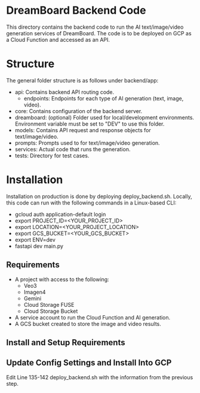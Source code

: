 # DreamBoard Backend Code

This directory contains the backend code to run the AI text/image/video generation services of DreamBoard.  The code is to be deployed on GCP as a Cloud Function and accessed as an API.

# Structure

The general folder structure is as follows under backend/app:
- api: Contains backend API routing code.
  - endpoints: Endpoints for each type of AI generation (text, image, video).
- core: Contains configuration of the backend server.
- dreamboard: (optional) Folder used for local/development environments.  Environment variable must be set to "DEV" to use this folder.
- models: Contains API request and response objects for text/image/video.
- prompts: Prompts used to for text/image/video generation.
- services: Actual code that runs the generation.
- tests: Directory for test cases.

# Installation
Installation on production is done by deploying deploy_backend.sh.  Locally, this code can run with the following commands in a Linux-based CLI: 

- gcloud auth application-default login
- export PROJECT_ID=<YOUR_PROJECT_ID>
- export LOCATION=<YOUR_PROJECT_LOCATION>
- export GCS_BUCKET=<YOUR_GCS_BUCKET>
- export ENV=dev
- fastapi dev main.py

## Requirements
- A project with access to the following:
  - Veo3
  - Imagen4
  - Gemini
  - Cloud Storage FUSE
  - Cloud Storage Bucket
- A service account to run the Cloud Function and AI generation.
- A GCS bucket created to store the image and video results.


## Install and Setup Requirements

## Update Config Settings and Install Into GCP
Edit Line 135-142 deploy_backend.sh with the information from the previous step.
